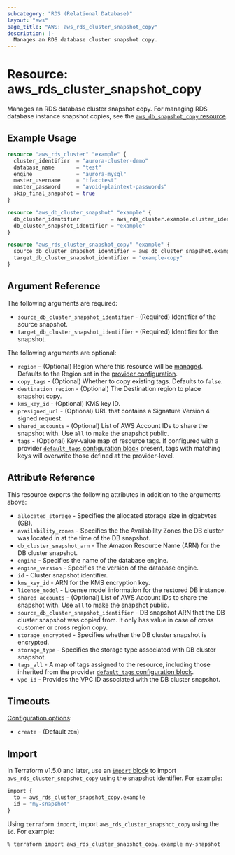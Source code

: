 ```yaml
---
subcategory: "RDS (Relational Database)"
layout: "aws"
page_title: "AWS: aws_rds_cluster_snapshot_copy"
description: |-
  Manages an RDS database cluster snapshot copy.
---
```


# Resource: aws_rds_cluster_snapshot_copy

Manages an RDS database cluster snapshot copy. For managing RDS database instance snapshot copies, see the [`aws_db_snapshot_copy` resource](/docs/providers/aws/r/db_snapshot_copy.html).

## Example Usage

```terraform
resource "aws_rds_cluster" "example" {
  cluster_identifier  = "aurora-cluster-demo"
  database_name       = "test"
  engine              = "aurora-mysql"
  master_username     = "tfacctest"
  master_password     = "avoid-plaintext-passwords"
  skip_final_snapshot = true
}

resource "aws_db_cluster_snapshot" "example" {
  db_cluster_identifier          = aws_rds_cluster.example.cluster_identifier
  db_cluster_snapshot_identifier = "example"
}

resource "aws_rds_cluster_snapshot_copy" "example" {
  source_db_cluster_snapshot_identifier = aws_db_cluster_snapshot.example.db_cluster_snapshot_arn
  target_db_cluster_snapshot_identifier = "example-copy"
}
```

## Argument Reference

The following arguments are required:

* `source_db_cluster_snapshot_identifier` - (Required) Identifier of the source snapshot.
* `target_db_cluster_snapshot_identifier` - (Required) Identifier for the snapshot.

The following arguments are optional:

* `region` – (Optional) Region where this resource will be [managed](https://docs.aws.amazon.com/general/latest/gr/rande.html#regional-endpoints). Defaults to the Region set in the [provider configuration](https://registry.terraform.io/providers/hashicorp/aws/latest/docs#aws-configuration-reference).
* `copy_tags` - (Optional) Whether to copy existing tags. Defaults to `false`.
* `destination_region` - (Optional) The Destination region to place snapshot copy.
* `kms_key_id` - (Optional) KMS key ID.
* `presigned_url` - (Optional) URL that contains a Signature Version 4 signed request.
* `shared_accounts` - (Optional) List of AWS Account IDs to share the snapshot with. Use `all` to make the snapshot public.
* `tags` - (Optional) Key-value map of resource tags. If configured with a provider [`default_tags` configuration block](https://registry.terraform.io/providers/hashicorp/aws/latest/docs#default_tags-configuration-block) present, tags with matching keys will overwrite those defined at the provider-level.

## Attribute Reference

This resource exports the following attributes in addition to the arguments above:

* `allocated_storage` - Specifies the allocated storage size in gigabytes (GB).
* `availability_zones` - Specifies the the Availability Zones the DB cluster was located in at the time of the DB snapshot.
* `db_cluster_snapshot_arn` - The Amazon Resource Name (ARN) for the DB cluster snapshot.
* `engine` - Specifies the name of the database engine.
* `engine_version` - Specifies the version of the database engine.
* `id` - Cluster snapshot identifier.
* `kms_key_id` - ARN for the KMS encryption key.
* `license_model` - License model information for the restored DB instance.
* `shared_accounts` - (Optional) List of AWS Account IDs to share the snapshot with. Use `all` to make the snapshot public.
* `source_db_cluster_snapshot_identifier` - DB snapshot ARN that the DB cluster snapshot was copied from. It only has value in case of cross customer or cross region copy.
* `storage_encrypted` - Specifies whether the DB cluster snapshot is encrypted.
* `storage_type` - Specifies the storage type associated with DB cluster snapshot.
* `tags_all` - A map of tags assigned to the resource, including those inherited from the provider [`default_tags` configuration block](https://registry.terraform.io/providers/hashicorp/aws/latest/docs#default_tags-configuration-block).
* `vpc_id` - Provides the VPC ID associated with the DB cluster snapshot.

## Timeouts

[Configuration options](https://developer.hashicorp.com/terraform/language/resources/syntax#operation-timeouts):

- `create` - (Default `20m`)

## Import

In Terraform v1.5.0 and later, use an [`import` block](https://developer.hashicorp.com/terraform/language/import) to import `aws_rds_cluster_snapshot_copy` using the snapshot identifier. For example:

```terraform
import {
  to = aws_rds_cluster_snapshot_copy.example
  id = "my-snapshot"
}
```

Using `terraform import`, import `aws_rds_cluster_snapshot_copy` using the `id`. For example:

```console
% terraform import aws_rds_cluster_snapshot_copy.example my-snapshot
```
